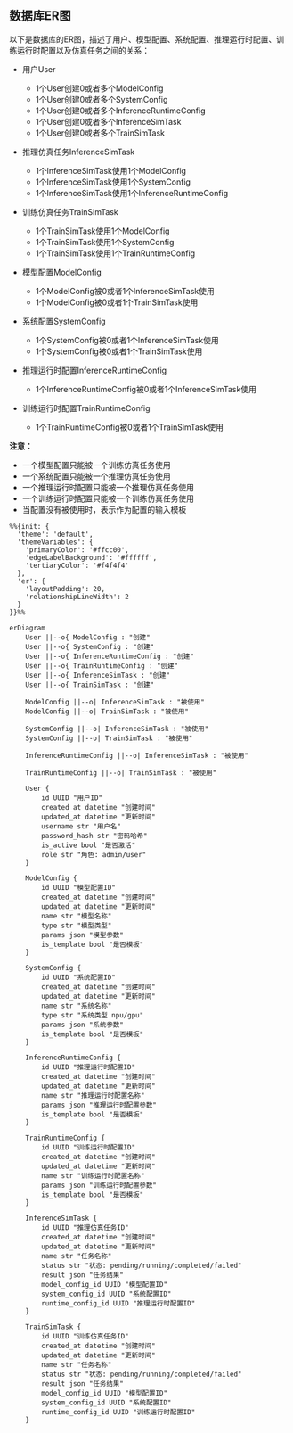 ## 数据库ER图
以下是数据库的ER图，描述了用户、模型配置、系统配置、推理运行时配置、训练运行时配置以及仿真任务之间的关系：
- 用户User
    - 1个User创建0或者多个ModelConfig
    - 1个User创建0或者多个SystemConfig
    - 1个User创建0或者多个InferenceRuntimeConfig
    - 1个User创建0或者多个InferenceSimTask
    - 1个User创建0或者多个TrainSimTask

- 推理仿真任务InferenceSimTask
  - 1个InferenceSimTask使用1个ModelConfig
  - 1个InferenceSimTask使用1个SystemConfig
  - 1个InferenceSimTask使用1个InferenceRuntimeConfig

- 训练仿真任务TrainSimTask
  - 1个TrainSimTask使用1个ModelConfig
  - 1个TrainSimTask使用1个SystemConfig
  - 1个TrainSimTask使用1个TrainRuntimeConfig

- 模型配置ModelConfig
  - 1个ModelConfig被0或者1个InferenceSimTask使用
  - 1个ModelConfig被0或者1个TrainSimTask使用

- 系统配置SystemConfig
  - 1个SystemConfig被0或者1个InferenceSimTask使用
  - 1个SystemConfig被0或者1个TrainSimTask使用

- 推理运行时配置InferenceRuntimeConfig
  - 1个InferenceRuntimeConfig被0或者1个InferenceSimTask使用

- 训练运行时配置TrainRuntimeConfig
  - 1个TrainRuntimeConfig被0或者1个TrainSimTask使用

**注意：**
- 一个模型配置只能被一个训练仿真任务使用
- 一个系统配置只能被一个推理仿真任务使用
- 一个推理运行时配置只能被一个推理仿真任务使用
- 一个训练运行时配置只能被一个训练仿真任务使用
- 当配置没有被使用时，表示作为配置的输入模板

```mermaid
%%{init: {
  'theme': 'default',
  'themeVariables': {
    'primaryColor': '#ffcc00',
    'edgeLabelBackground': '#ffffff',
    'tertiaryColor': '#f4f4f4'
  },
  'er': {
    'layoutPadding': 20,
    'relationshipLineWidth': 2
  }
}}%%

erDiagram
    User ||--o{ ModelConfig : "创建"
    User ||--o{ SystemConfig : "创建"
    User ||--o{ InferenceRuntimeConfig : "创建"
    User ||--o{ TrainRuntimeConfig : "创建"
    User ||--o{ InferenceSimTask : "创建"
    User ||--o{ TrainSimTask : "创建"
    
    ModelConfig ||--o| InferenceSimTask : "被使用"
    ModelConfig ||--o| TrainSimTask : "被使用"
    
    SystemConfig ||--o| InferenceSimTask : "被使用"
    SystemConfig ||--o| TrainSimTask : "被使用"
    
    InferenceRuntimeConfig ||--o| InferenceSimTask : "被使用"
    
    TrainRuntimeConfig ||--o| TrainSimTask : "被使用"

    User {
        id UUID "用户ID"
        created_at datetime "创建时间"
        updated_at datetime "更新时间"
        username str "用户名"
        password_hash str "密码哈希"
        is_active bool "是否激活"
        role str "角色: admin/user"
    }
    
    ModelConfig {
        id UUID "模型配置ID"
        created_at datetime "创建时间"
        updated_at datetime "更新时间"
        name str "模型名称"
        type str "模型类型"
        params json "模型参数"
        is_template bool "是否模板"
    }
    
    SystemConfig {
        id UUID "系统配置ID"
        created_at datetime "创建时间"
        updated_at datetime "更新时间"
        name str "系统名称"
        type str "系统类型 npu/gpu"
        params json "系统参数"
        is_template bool "是否模板"
    }
    
    InferenceRuntimeConfig {
        id UUID "推理运行时配置ID"
        created_at datetime "创建时间"
        updated_at datetime "更新时间"
        name str "推理运行时配置名称"
        params json "推理运行时配置参数"
        is_template bool "是否模板"
    }
    
    TrainRuntimeConfig {
        id UUID "训练运行时配置ID"
        created_at datetime "创建时间"
        updated_at datetime "更新时间"
        name str "训练运行时配置名称"
        params json "训练运行时配置参数"
        is_template bool "是否模板"
    }
    
    InferenceSimTask {
        id UUID "推理仿真任务ID"
        created_at datetime "创建时间"
        updated_at datetime "更新时间"
        name str "任务名称"
        status str "状态: pending/running/completed/failed"
        result json "任务结果"
        model_config_id UUID "模型配置ID"
        system_config_id UUID "系统配置ID"
        runtime_config_id UUID "推理运行时配置ID"
    }
    
    TrainSimTask {
        id UUID "训练仿真任务ID"
        created_at datetime "创建时间"
        updated_at datetime "更新时间"
        name str "任务名称"
        status str "状态: pending/running/completed/failed"
        result json "任务结果"
        model_config_id UUID "模型配置ID"
        system_config_id UUID "系统配置ID"
        runtime_config_id UUID "训练运行时配置ID"
    }
```